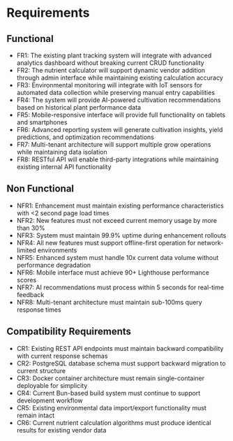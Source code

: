 # Requirements

## Functional

- FR1: The existing plant tracking system will integrate with advanced analytics dashboard without breaking current CRUD functionality
- FR2: The nutrient calculator will support dynamic vendor addition through admin interface while maintaining existing calculation accuracy
- FR3: Environmental monitoring will integrate with IoT sensors for automated data collection while preserving manual entry capabilities
- FR4: The system will provide AI-powered cultivation recommendations based on historical plant performance data
- FR5: Mobile-responsive interface will provide full functionality on tablets and smartphones
- FR6: Advanced reporting system will generate cultivation insights, yield predictions, and optimization recommendations
- FR7: Multi-tenant architecture will support multiple grow operations while maintaining data isolation
- FR8: RESTful API will enable third-party integrations while maintaining existing internal API functionality

## Non Functional

- NFR1: Enhancement must maintain existing performance characteristics with <2 second page load times
- NFR2: New features must not exceed current memory usage by more than 30%
- NFR3: System must maintain 99.9% uptime during enhancement rollouts
- NFR4: All new features must support offline-first operation for network-limited environments
- NFR5: Enhanced system must handle 10x current data volume without performance degradation
- NFR6: Mobile interface must achieve 90+ Lighthouse performance scores
- NFR7: AI recommendations must process within 5 seconds for real-time feedback
- NFR8: Multi-tenant architecture must maintain sub-100ms query response times

## Compatibility Requirements

- CR1: Existing REST API endpoints must maintain backward compatibility with current response schemas
- CR2: PostgreSQL database schema must support backward migration to current structure
- CR3: Docker container architecture must remain single-container deployable for simplicity
- CR4: Current Bun-based build system must continue to support development workflow
- CR5: Existing environmental data import/export functionality must remain intact
- CR6: Current nutrient calculation algorithms must produce identical results for existing vendor data
